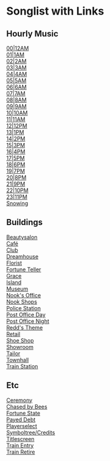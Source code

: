 # Songlist with Links
## Hourly Music
[00|12AM](https://youtu.be/ZZZY6tOI2G8)<br>
[01|1AM](https://youtu.be/5jqX1jUniac)<br>
[02|2AM](https://youtu.be/QL9_rPPyCMQ)<br>
[03|3AM](https://youtu.be/2RoWvAA90jA)<br>
[04|4AM](https://youtu.be/M5a8v0xXZys)<br>
[05|5AM](https://youtu.be/r9Yn-1LbKMk)<br>
[06|6AM](https://youtu.be/lbAd24RjsW8)<br>
[07|7AM](https://youtu.be/7or51QkoXlg)<br>
[08|8AM](https://youtu.be/OdA066Dmhfw)<br>
[09|9AM](https://youtu.be/qPLi_oKHx5c)<br>
[10|10AM](https://youtu.be/CqHbdZ7uQ_k)<br>
[11|11AM](https://youtu.be/iEa5aluonN8)<br>
[12|12PM](https://youtu.be/u-7aGa-rZQ4)<br>
[13|1PM](https://youtu.be/THT_wrab-2s)<br>
[14|2PM](https://youtu.be/4VSSKELKpag)<br>
[15|3PM](https://youtu.be/unbvog1AcbE)<br>
[16|4PM](https://youtu.be/fRcNBtMltLw)<br>
[17|5PM](https://youtu.be/Ax7fCRnJGSE)<br>
[18|6PM](https://youtu.be/2pSR_fvdB5Y)<br>
[19|7PM](https://youtu.be/jiSdijZJLcM)<br>
[20|8PM](https://youtu.be/Uul0XKpMPec)<br>
[21|9PM](https://youtu.be/eTkMtqQ1aQU)<br>
[22|10PM](https://youtu.be/YmrFaMvgA6I)<br>
[23|11PM](https://youtu.be/6Bc4Q1Jjxm4)<br>
[Snowing](https://open.spotify.com/track/4sAeqHsIx4QrWkpgPhe3Qt)

## Buildings
[Beautysalon](https://youtu.be/EE0Zl1g45LU)<br>
[Café](https://youtu.be/1hAwyif2pIY)<br>
[Club](https://youtu.be/vJdh5cwLqac)<br>
[Dreamhouse](https://youtu.be/jjprMvLQ4bM)<br>
[Florist](https://youtu.be/u4PnP2vqBRg)<br>
[Fortune Teller](https://youtu.be/48xDYSbxAYQ)<br>
[Grace](https://youtu.be/zFmgnudvZB0)<br>
[Island](https://youtu.be/xJHVfLI5pLY)<br>
[Museum](https://youtu.be/TulnzktsGLE)<br>
[Nook's Office](https://youtu.be/b2ikqCCBOQc)<br>
[Nook Shops](https://youtu.be/eeeHnr5aykk)<br>
[Police Station](https://youtu.be/xMDC99w1o_k)<br>
[Post Office Day](https://youtu.be/UPDdeuhg26M)<br>
[Post Office Night](https://youtu.be/BnDAylcIKiE)<br>
[Redd's Theme](https://youtu.be/czYEipntnkI)<br>
[Retail](https://youtu.be/RzxWRobX2jg?t=956)<br>
[Shoe Shop](https://youtu.be/Ej_onDLqCPA)<br>
[Showroom](https://youtu.be/0SjTUhjLBbA)<br>
[Tailor](https://youtu.be/FFS-MHJ92xQ)<br>
[Townhall](https://youtu.be/bxswzhe5xWY?t=294)<br>
[Train Station](https://youtu.be/0TfIVUbmF5w)<br>

## Etc
[Ceremony](https://youtu.be/QyUnuRUCLik)<br>
[Chased by Bees](https://youtu.be/tvrGBIfwhkI)<br>
[Fortune State](https://youtu.be/fkiniAFUofQ)<br>
[Payed Debt](https://youtu.be/chQP6Q5FO5s)<br>
[Playerselect](https://www.youtube.com/watch?v=_eJ7AmK46Oc)<br>
[Symboltree/Credits](https://youtu.be/Yov8jrj-hC8)<br>
[Titlescreen](https://youtu.be/vkd9RCbdCag)<br>
[Train Entry](https://youtu.be/oNxx3nYgL40)<br>
[Train Retire](https://youtu.be/-NgD24Ru7Kk)<br>